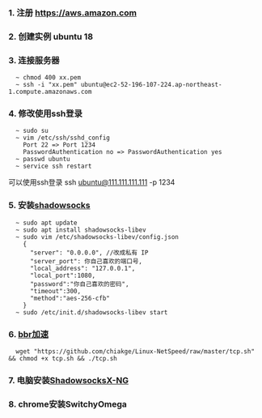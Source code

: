 ### 1. 注册 https://aws.amazon.com
### 2. 创建实例 ubuntu 18
### 3. 连接服务器
```
  ~ chmod 400 xx.pem
  ~ ssh -i "xx.pem" ubuntu@ec2-52-196-107-224.ap-northeast-1.compute.amazonaws.com
```
### 4. 修改使用ssh登录 
```
  ~ sudo su
  ~ vim /etc/ssh/sshd_config
    Port 22 => Port 1234
    PasswordAuthentication no => PasswordAuthentication yes
  ~ passwd ubuntu 
  ~ service ssh restart
```
可以使用ssh登录 ssh ubuntu@111.111.111.111 -p 1234

### 5. 安装[shadowsocks](https://github.com/shadowsocks/shadowsocks-libev#debian--ubuntu)
```
  ~ sudo apt update
  ~ sudo apt install shadowsocks-libev
  ~ sudo vim /etc/shadowsocks-libev/config.json
    {
      "server": "0.0.0.0", //改成私有 IP
      "server_port": 你自己喜欢的端口号,
      "local_address": "127.0.0.1",
      "local_port":1080,
      "password":"你自己喜欢的密码",
      "timeout":300,
      "method":"aes-256-cfb"
    }
  ~ sudo /etc/init.d/shadowsocks-libev start
```
### 6. [bbr加速](http://freetribe.me/?p=546)
```
  wget "https://github.com/chiakge/Linux-NetSpeed/raw/master/tcp.sh" && chmod +x tcp.sh && ./tcp.sh
```
### 7. 电脑安装[ShadowsocksX-NG](https://github.com/shadowsocks/ShadowsocksX-NG/releases/)
### 8. chrome安装SwitchyOmega
